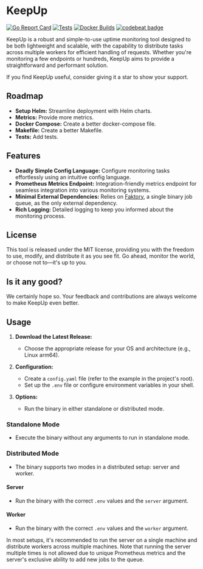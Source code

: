 # KeepUp
[![Go Report Card](https://goreportcard.com/badge/github.com/semnell/KeepUp)](https://goreportcard.com/report/github.com/semnell/KeepUp)
[![Tests](https://github.com/semnell/KeepUp/actions/workflows/go-test.yml/badge.svg)](https://github.com/semnell/KeepUp/actions/workflows/go-test.yml)
[![Docker Builds](https://github.com/semnell/KeepUp/actions/workflows/docker-image.yml/badge.svg)](https://github.com/semnell/KeepUp/actions/workflows/docker-image.yml)
[![codebeat badge](https://codebeat.co/badges/2d1784dc-7b42-4c49-9082-7d96a034b2e2)](https://codebeat.co/projects/github-com-semnell-keepup-main)

KeepUp is a robust and simple-to-use uptime monitoring tool designed to be both lightweight and scalable, with the capability to distribute tasks across multiple workers for efficient handling of requests. Whether you're monitoring a few endpoints or hundreds, KeepUp aims to provide a straightforward and performant solution.

If you find KeepUp useful, consider giving it a star to show your support.

## Roadmap
- **Setup Helm:** Streamline deployment with Helm charts.
- **Metrics:** Provide more metrics.
- **Docker Compose:** Create a better docker-compose file.
- **Makefile:** Create a better Makefile.
- **Tests:** Add tests.

## Features
- **Deadly Simple Config Language:** Configure monitoring tasks effortlessly using an intuitive config language.
- **Prometheus Metrics Endpoint:** Integration-friendly metrics endpoint for seamless integration into various monitoring systems.
- **Minimal External Dependencies:** Relies on [Faktory](https://github.com/contribsys/faktory), a single binary job queue, as the only external dependency.
- **Rich Logging:** Detailed logging to keep you informed about the monitoring process.

## License
This tool is released under the MIT license, providing you with the freedom to use, modify, and distribute it as you see fit. Go ahead, monitor the world, or choose not to—it's up to you.

## Is it any good?
We certainly hope so. Your feedback and contributions are always welcome to make KeepUp even better.


## Usage

1. **Download the Latest Release:**
   - Choose the appropriate release for your OS and architecture (e.g., Linux arm64).

2. **Configuration:**
   - Create a `config.yaml` file (refer to the example in the project's root).
   - Set up the `.env` file or configure environment variables in your shell.

3. **Options:**
   - Run the binary in either standalone or distributed mode.

### Standalone Mode
- Execute the binary without any arguments to run in standalone mode.

### Distributed Mode
- The binary supports two modes in a distributed setup: server and worker.

#### Server
- Run the binary with the correct `.env` values and the `server` argument.

#### Worker
- Run the binary with the correct `.env` values and the `worker` argument.

In most setups, it's recommended to run the server on a single machine and distribute workers across multiple machines. Note that running the server multiple times is not allowed due to unique Prometheus metrics and the server's exclusive ability to add new jobs to the queue.